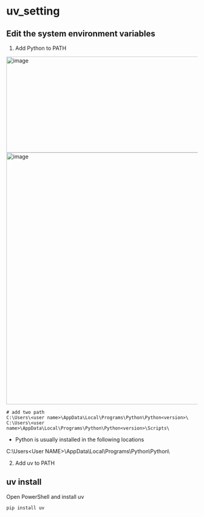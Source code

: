 # uv_setting

## Edit the system environment variables

1. Add Python to PATH

<img width="544" height="253" alt="image" src="https://github.com/user-attachments/assets/1a2a3842-f6bb-439c-ae1f-8dcac4b70701" />

<img width="671" height="664" alt="image" src="https://github.com/user-attachments/assets/43beacb9-d6ef-47f4-8f81-16eba9d77070" />



```
# add two path
C:\Users\<user name>\AppData\Local\Programs\Python\Python<version>\
C:\Users\<user name>\AppData\Local\Programs\Python\Python<version>\Scripts\
```
* Python is usually installed in the following locations

C:\Users\<User NAME>\AppData\Local\Programs\Python\Python<version>\

2. Add uv to PATH

## uv install

Open PowerShell and install uv
```
pip install uv
```

